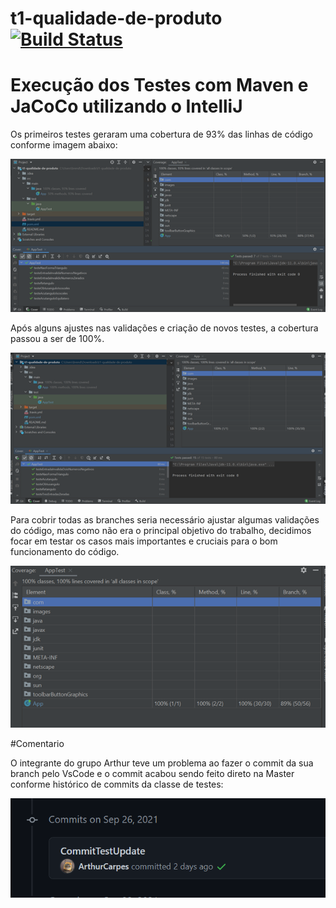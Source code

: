 # t1-qualidade-de-produto [![Build Status](https://app.travis-ci.com/brendadavid/t1-qualidade-de-produto.svg?branch=master)](https://app.travis-ci.com/brendadavid/t1-qualidade-de-produto)

# Execução dos Testes com Maven e JaCoCo utilizando o IntelliJ

Os primeiros testes geraram uma cobertura de 93% das linhas de código conforme imagem abaixo:

![Imagem Teste 1](./Imagens/Primeiros_Testes.png)

Após alguns ajustes nas validações e criação de novos testes, a cobertura passou a ser de 100%.

![Imagem Teste 2](./Imagens/Testes_aumento_cobertura.png)

Para cobrir todas as branches seria necessário ajustar algumas validações do código, mas como não era o principal objetivo do trabalho, decidimos focar em testar os casos mais importantes e cruciais para o bom funcionamento do código.

![Imagem Teste 2](./Imagens/Branches.png)

#Comentario

O integrante do grupo Arthur teve um problema ao fazer o commit da sua branch pelo VsCode e o commit acabou sendo feito direto na Master conforme histórico de commits da classe de testes:

![Commit Arthur](./Imagens/Commit_Arthur.png)
